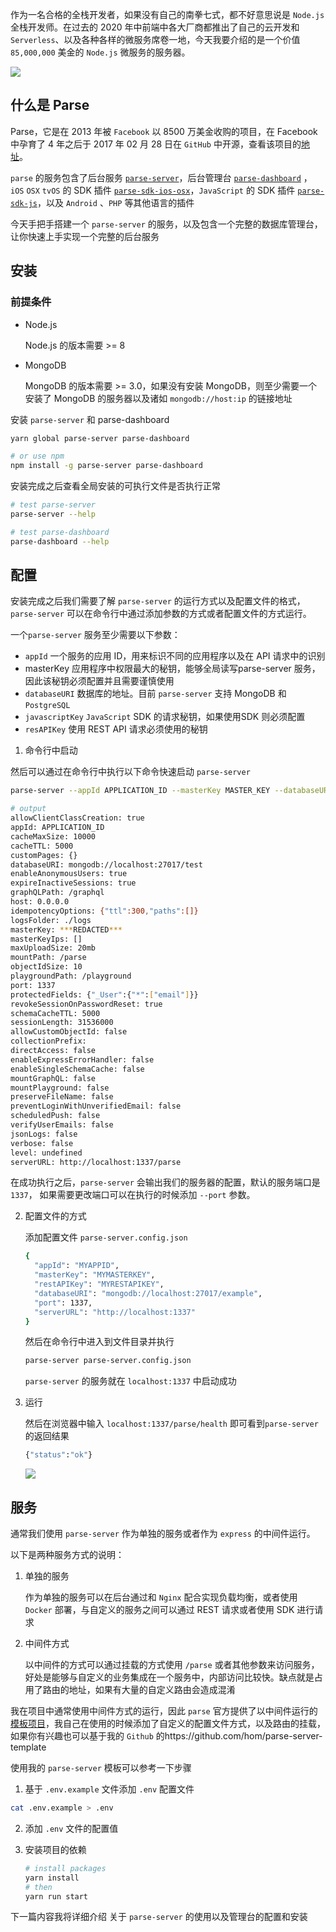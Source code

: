 作为一名合格的全栈开发者，如果没有自己的南拳七式，都不好意思说是 `Node.js` 全栈开发师。在过去的 2020 年中前端中各大厂商都推出了自己的云开发和 `Serverless`、以及各种各样的微服务席卷一地，今天我要介绍的是一个价值 `85,000,000` 美金的 `Node.js` 微服务的服务器。

![](https://cdn.pongj.com/uPic/20210111-1610349402187-YZoSp4.png)

## 什么是 Parse

Parse，它是在 2013 年被 `Facebook` 以 8500 万美金收购的项目，在 Facebook 中孕育了 4 年之后于 2017 年 02 月 28 日在 `GitHub` 中开源，查看该项目的[地址](https://github.com/parse-community/parse-server)。

`parse` 的服务包含了后台服务 [`parse-server`](https://github.com/parse-community/parse-server)，后台管理台 [`parse-dashboard`](https://github.com/parse-community/parse-dashboard) ，`iOS` `OSX` `tvOS` 的 SDK 插件 [`parse-sdk-ios-osx`](https://github.com/parse-community/Parse-SDK-iOS-OSX)，`JavaScript` 的 SDK 插件 [`parse-sdk-js`](https://github.com/parse-community/Parse-SDK-JS)，以及 `Android` 、`PHP` 等其他语言的插件

今天手把手搭建一个 `parse-server` 的服务，以及包含一个完整的数据库管理台，让你快速上手实现一个完整的后台服务

## 安装

### 前提条件

- Node.js

  Node.js 的版本需要 >= 8

- MongoDB

  MongoDB 的版本需要 >= 3.0，如果没有安装 MongoDB，则至少需要一个安装了 MongoDB 的服务器以及诸如 `mongodb://host:ip` 的链接地址

  

安装 `parse-server` 和 parse-dashboard

```bash
yarn global parse-server parse-dashboard

# or use npm
npm install -g parse-server parse-dashboard
```

安装完成之后查看全局安装的可执行文件是否执行正常

```bash
# test parse-server
parse-server --help

# test parse-dashboard
parse-dashboard --help
```



## 配置

安装完成之后我们需要了解 `parse-server` 的运行方式以及配置文件的格式，`parse-server` 可以在命令行中通过添加参数的方式或者配置文件的方式运行。

一个`parse-server` 服务至少需要以下参数：

- `appId` 一个服务的应用 ID，用来标识不同的应用程序以及在 API 请求中的识别
- masterKey 应用程序中权限最大的秘钥，能够全局读写parse-server 服务，因此该秘钥必须配置并且需要谨慎使用
- `databaseURI`  数据库的地址。目前 `parse-server` 支持 MongoDB 和 `PostgreSQL`
- `javascriptKey` `JavaScript` SDK 的请求秘钥，如果使用SDK 则必须配置
- `resAPIKey` 使用 REST API 请求必须使用的秘钥



1. 命令行中启动

然后可以通过在命令行中执行以下命令快速启动 `parse-server`

```bash
parse-server --appId APPLICATION_ID --masterKey MASTER_KEY --databaseURI mongodb://localhost:27017/test

# output
allowClientClassCreation: true
appId: APPLICATION_ID
cacheMaxSize: 10000
cacheTTL: 5000
customPages: {}
databaseURI: mongodb://localhost:27017/test
enableAnonymousUsers: true
expireInactiveSessions: true
graphQLPath: /graphql
host: 0.0.0.0
idempotencyOptions: {"ttl":300,"paths":[]}
logsFolder: ./logs
masterKey: ***REDACTED***
masterKeyIps: []
maxUploadSize: 20mb
mountPath: /parse
objectIdSize: 10
playgroundPath: /playground
port: 1337
protectedFields: {"_User":{"*":["email"]}}
revokeSessionOnPasswordReset: true
schemaCacheTTL: 5000
sessionLength: 31536000
allowCustomObjectId: false
collectionPrefix:
directAccess: false
enableExpressErrorHandler: false
enableSingleSchemaCache: false
mountGraphQL: false
mountPlayground: false
preserveFileName: false
preventLoginWithUnverifiedEmail: false
scheduledPush: false
verifyUserEmails: false
jsonLogs: false
verbose: false
level: undefined
serverURL: http://localhost:1337/parse
```

在成功执行之后，`parse-server` 会输出我们的服务器的配置，默认的服务端口是 `1337`， 如果需要更改端口可以在执行的时候添加 `--port` 参数。

2. 配置文件的方式

   添加配置文件 `parse-server.config.json`

   ```bash
   {
     "appId": "MYAPPID",
     "masterKey": "MYMASTERKEY",
     "restAPIKey": "MYRESTAPIKEY",
     "databaseURI": "mongodb://localhost:27017/example",
     "port": 1337,
     "serverURL": "http://localhost:1337"
   }
   ```

   然后在命令行中进入到文件目录并执行

   ```bash
   parse-server parse-server.config.json
   ```

   `parse-server` 的服务就在 `localhost:1337` 中启动成功

3. 运行

   然后在浏览器中输入 `localhost:1337/parse/health` 即可看到`parse-server`  的返回结果

   ```bash
   {"status":"ok"}
   ```

   ![](https://cdn.pongj.com/uPic/20210111-1610349558651-NPLZHn.png)

## 服务

通常我们使用 `parse-server` 作为单独的服务或者作为 `express` 的中间件运行。

以下是两种服务方式的说明：

1. 单独的服务

   作为单独的服务可以在后台通过和 `Nginx` 配合实现负载均衡，或者使用 `Docker` 部署，与自定义的服务之间可以通过 REST 请求或者使用 SDK 进行请求

2. 中间件方式

   以中间件的方式可以通过挂载的方式使用 `/parse` 或者其他参数来访问服务，好处是能够与自定义的业务集成在一个服务中，内部访问比较快。缺点就是占用了路由的地址，如果有大量的自定义路由会造成混淆

我在项目中通常使用中间件方式的运行，因此 `parse` 官方提供了以中间件运行的[模板项目](https://github.com/parse-community/parse-server-example)，我自己在使用的时候添加了自定义的配置文件方式，以及路由的挂载，如果你有兴趣也可以基于我的 `Github` 的https://github.com/hom/parse-server-template

使用我的 `parse-server` 模板可以参考一下步骤

1. 基于 `.env.example` 文件添加 `.env` 配置文件

```bash
cat .env.example > .env
```

2. 添加 `.env` 文件的配置值

3. 安装项目的依赖

   ```bash
   # install packages
   yarn install
   # then
   yarn run start
   ```

下一篇内容我将详细介绍 关于 `parse-server` 的使用以及管理台的配置和安装
